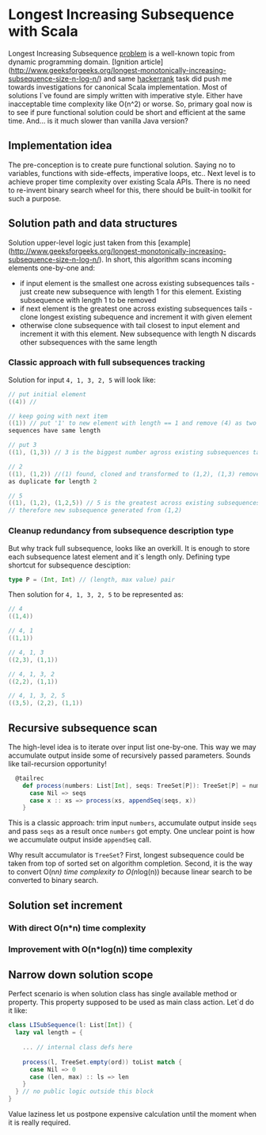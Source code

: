 # Longest Increasing Subsequence with Scala
Longest Increasing Subsequence 
[problem](https://en.wikipedia.org/wiki/Longest_increasing_subsequence) 
is a well-known topic from dynamic programming domain. 
[Ignition article]
(http://www.geeksforgeeks.org/longest-monotonically-increasing-subsequence-size-n-log-n/)
and same [hackerrank](https://www.hackerrank.com/challenges/longest-increasing-subsequent)
task did push me towards investigations for canonical Scala implementation.
Most of solutions I`ve found are simply written with imperative style.
Either have inacceptable time complexity like O(n^2) or worse. 
So, primary goal now is to see if pure functional solution could be short and efficient at the same time.
And... is it much slower than vanilla Java version?

## Implementation idea
The pre-conception is to create pure functional solution. 
Saying no to variables, functions with side-effects, imperative loops,  etc..
Next level is to achieve proper time complexity over existing Scala APIs.
There is no need to re-invent binary search wheel for this, 
there should be built-in toolkit for such a purpose.

## Solution path and data structures
Solution upper-level logic just taken from this [example]
(http://www.geeksforgeeks.org/longest-monotonically-increasing-subsequence-size-n-log-n/).
In short, this algorithm scans incoming elements one-by-one and:
 - if input element is the smallest one across existing subsequences tails - 
 just create new subsequence with length 1 for this element. 
 Existing subsequence with length 1 to be removed 
 - if next element is the greatest one across existing subsequences tails - 
 clone longest existing subequence and increment it with given element
 - otherwise clone subsequence with tail closest to input element and 
 increment it with this element. New subsequence with length N discards
 other subsequences with the same length

### Classic approach with full subsequences tracking
Solution for input ``4, 1, 3, 2, 5`` will look like:
```scala
// put initial element
((4)) // 

// keep going with next item
((1)) // put '1' to new element with length == 1 and remove (4) as two 
sequences have same length

// put 3
((1), (1,3)) // 3 is the biggest number agross existing subsequences tails, 

// 2
((1), (1,2)) //(1) found, cloned and transformed to (1,2), (1,3) removed 
as duplicate for length 2 

// 5
((1), (1,2), (1,2,5)) // 5 is the greatest across existing subsequences
// therefore new subsequence generated from (1,2)
```
 
### Cleanup redundancy from subsequence description type 
But why track full subsequence, looks like an overkill. 
It is enough to store each subsequence latest element and it`s length only.
Defining type shortcut for subsequence desciption:
```scala
type P = (Int, Int) // (length, max value) pair
```
Then solution for ``4, 1, 3, 2, 5`` to be represented as:
```scala
// 4
((1,4))

// 4, 1
((1,1))

// 4, 1, 3
((2,3), (1,1))

// 4, 1, 3, 2
((2,2), (1,1))

// 4, 1, 3, 2, 5
((3,5), (2,2), (1,1))
```
 
## Recursive subsequence scan
The high-level idea is to iterate over input list one-by-one.
This way we may accumulate output inside some of recursively passed parameters. 
Sounds like tail-recursion opportunity!
```scala
  @tailrec
    def process(numbers: List[Int], seqs: TreeSet[P]): TreeSet[P] = numbers match {
      case Nil => seqs
      case x :: xs => process(xs, appendSeq(seqs, x))
    }
```
This is a classic approach: trim input ``numbers``, accumulate output inside
``seqs`` and pass ``seqs`` as a result once ``numbers`` got empty. 
One unclear point is how we accumulate output inside ``appendSeq`` call. 

Why result accumulator is ``TreeSet``? 
First, longest subsequence could be taken from top of sorted set on 
algorithm completion.
Second, it is the way to convert O(n*n) time complexity to O(n*log(n)) 
because linear search to be converted to binary search.

## Solution set increment
### With direct O(n*n) time complexity
### Improvement with O(n*log(n)) time complexity

## Narrow down solution scope
Perfect scenario is when solution class has single available method or property.
This property supposed to be used as main class action. Let`d do it like:
```scala
class LISubSequence(l: List[Int]) {
  lazy val length = {   
  
    ... // internal class defs here 
  
    process(l, TreeSet.empty(ord)) toList match {
      case Nil => 0
      case (len, max) :: ls => len
    }
  } // no public logic outside this block
} 
```
Value laziness let us postpone expensive calculation until the moment when 
it is really required.
